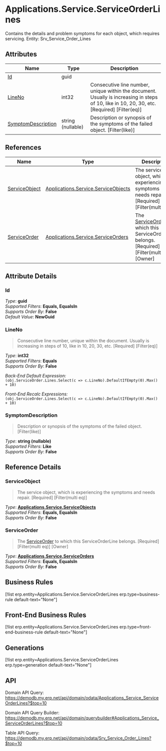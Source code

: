 # Applications.Service.ServiceOrderLines

Contains the details and problem symptoms for each object, which requires servicing. Entity: Srv_Service_Order_Lines

## Attributes

| Name | Type | Description |
| ---- | ---- | --- |
| [Id](Applications.Service.ServiceOrderLines.md#Id) | guid |  
| [LineNo](Applications.Service.ServiceOrderLines.md#LineNo) | int32 | Consecutive line number, unique within the document. Usually is increasing in steps of 10, like in 10, 20, 30, etc. [Required] [Filter(eq)] 
| [SymptomDescription](Applications.Service.ServiceOrderLines.md#SymptomDescription) | string (nullable) | Description or synopsis of the symptoms of the failed object. [Filter(like)] 

## References

| Name | Type | Description |
| ---- | ---- | --- |
| [ServiceObject](Applications.Service.ServiceOrderLines.md#ServiceObject) | [Applications.Service.ServiceObjects](Applications.Service.ServiceObjects.md) | The service object, which is experiencing the symptoms and needs repair. [Required] [Filter(multi eq)] |
| [ServiceOrder](Applications.Service.ServiceOrderLines.md#ServiceOrder) | [Applications.Service.ServiceOrders](Applications.Service.ServiceOrders.md) | The [ServiceOrder](Applications.Service.ServiceOrderLines.md#ServiceOrder) to which this ServiceOrderLine belongs. [Required] [Filter(multi eq)] [Owner] |


## Attribute Details

### Id

_Type_: **guid**  
_Supported Filters_: **Equals, EqualsIn**  
_Supports Order By_: **False**  
_Default Value_: **NewGuid**  

### LineNo

> Consecutive line number, unique within the document. Usually is increasing in steps of 10, like in 10, 20, 30, etc. [Required] [Filter(eq)]

_Type_: **int32**  
_Supported Filters_: **Equals**  
_Supports Order By_: **False**  

_Back-End Default Expression:_  
`(obj.ServiceOrder.Lines.Select(c => c.LineNo).DefaultIfEmpty(0).Max() + 10)`

_Front-End Recalc Expressions:_  
`(obj.ServiceOrder.Lines.Select(c => c.LineNo).DefaultIfEmpty(0).Max() + 10)`
### SymptomDescription

> Description or synopsis of the symptoms of the failed object. [Filter(like)]

_Type_: **string (nullable)**  
_Supported Filters_: **Like**  
_Supports Order By_: **False**  


## Reference Details

### ServiceObject

> The service object, which is experiencing the symptoms and needs repair. [Required] [Filter(multi eq)]

_Type_: **[Applications.Service.ServiceObjects](Applications.Service.ServiceObjects.md)**  
_Supported Filters_: **Equals, EqualsIn**  
_Supports Order By_: **False**  

### ServiceOrder

> The [ServiceOrder](Applications.Service.ServiceOrderLines.md#ServiceOrder) to which this ServiceOrderLine belongs. [Required] [Filter(multi eq)] [Owner]

_Type_: **[Applications.Service.ServiceOrders](Applications.Service.ServiceOrders.md)**  
_Supported Filters_: **Equals, EqualsIn**  
_Supports Order By_: **False**  



## Business Rules

[!list erp.entity=Applications.Service.ServiceOrderLines erp.type=business-rule default-text="None"]

## Front-End Business Rules

[!list erp.entity=Applications.Service.ServiceOrderLines erp.type=front-end-business-rule default-text="None"]

## Generations

[!list erp.entity=Applications.Service.ServiceOrderLines erp.type=generation default-text="None"]

## API

Domain API Query:
<https://demodb.my.erp.net/api/domain/odata/Applications_Service_ServiceOrderLines?$top=10>

Domain API Query Builder:
<https://demodb.my.erp.net/api/domain/querybuilder#Applications_Service_ServiceOrderLines?$top=10>

Table API Query:
<https://demodb.my.erp.net/api/domain/odata/Srv_Service_Order_Lines?$top=10>

